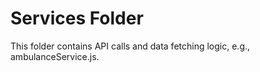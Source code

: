 # Services Folder
This folder contains API calls and data fetching logic, e.g., ambulanceService.js.
